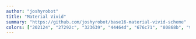 ```yaml
---
author: "joshyrobot"
title: "Material Vivid"
summary: "https://github.com/joshyrobot/base16-material-vivid-scheme"
colors: ["202124", "27292c", "323639", "44464d", "676c71", "80868b", "9e9e9e", "ffffff", "f44336", "ff9800", "ffeb3b", "00e676", "00bcd4", "2196f3", "673ab7", "8d6e63"]
---
```

